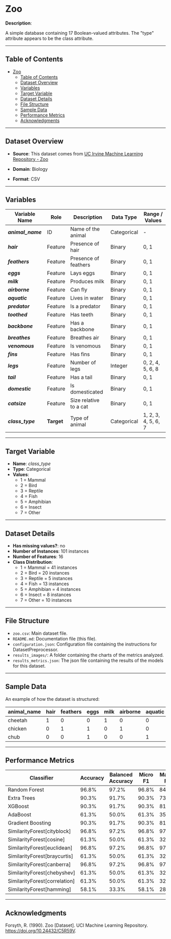 # Zoo

**Description**:

A simple database containing 17 Boolean-valued attributes.  The "type" attribute appears to be the class attribute.

---

## Table of Contents
- [Zoo](#zoo)
  - [Table of Contents](#table-of-contents)
  - [Dataset Overview](#dataset-overview)
  - [Variables](#variables)
  - [Target Variable](#target-variable)
  - [Dataset Details](#dataset-details)
  - [File Structure](#file-structure)
  - [Sample Data](#sample-data)
  - [Performance Metrics](#performance-metrics)
  - [Acknowledgments](#acknowledgments)

---

## Dataset Overview

- **Source**: This dataset comes from [UC Irvine Machine Learning Repository - Zoo](https://archive.ics.uci.edu/dataset/111/zoo)

- **Domain**: Biology

- **Format**: CSV

---

## Variables

| Variable Name | Role | Description | Data Type | Range / Values |
|---|---|---|---|---|
| ***animal_name*** | ID | Name of the animal | Categorical | - |
| ***hair*** | Feature | Presence of hair | Binary | 0, 1 |
| ***feathers*** | Feature | Presence of feathers | Binary | 0, 1 |
| ***eggs*** | Feature | Lays eggs | Binary | 0, 1 |
| ***milk*** | Feature | Produces milk | Binary | 0, 1 |
| ***airborne*** | Feature | Can fly | Binary | 0, 1 |
| ***aquatic*** | Feature | Lives in water | Binary | 0, 1 |
| ***predator*** | Feature | Is a predator | Binary | 0, 1 |
| ***toothed*** | Feature | Has teeth | Binary | 0, 1 |
| ***backbone*** | Feature | Has a backbone | Binary | 0, 1 |
| ***breathes*** | Feature | Breathes air | Binary | 0, 1 |
| ***venomous*** | Feature | Is venomous | Binary | 0, 1 |
| ***fins*** | Feature | Has fins | Binary | 0, 1 |
| ***legs*** | Feature | Number of legs | Integer | 0, 2, 4, 5, 6, 8 |
| ***tail*** | Feature | Has a tail | Binary | 0, 1 |
| ***domestic*** | Feature | Is domesticated | Binary | 0, 1 |
| ***catsize*** | Feature | Size relative to a cat | Binary | 0, 1 |
| ***class_type*** | **Target** | Type of animal | Categorical | 1, 2, 3, 4, 5, 6, 7 |

---

## Target Variable

- **Name**: *class_type*
- **Type**: Categorical
- **Values**:
  - 1 = Mammal
  - 2 = Bird
  - 3 = Reptile
  - 4 = Fish
  - 5 = Amphibian
  - 6 = Insect
  - 7 = Other

---

## Dataset Details

- **Has missing values?**: no
- **Number of Instances**: 101 instances
- **Number of Features**: 16
- **Class Distribution**:
  - 1 = Mammal = 41 instances
  - 2 = Bird = 20 instances
  - 3 = Reptile = 5 instances
  - 4 = Fish = 13 instances
  - 5 = Amphibian = 4 instances
  - 6 = Insect = 8 instances
  - 7 = Other = 10 instances

---

## File Structure

- `zoo.csv`: Main dataset file.
- `README.md`: Documentation file (this file).
- `configuration.json`: Configuration file containing the instructions for DatasetPreprocessor.
- `results_images/`: A folder containing the charts of the metrics analyzed.
- `results_metrics.json`: The json file containing the results of the models for this dataset.

---

## Sample Data

An example of how the dataset is structured:

| animal_name | hair | feathers | eggs | milk | airborne | aquatic | predator | toothed | backbone | breathes | venomous | fins | legs | tail | domestic | catsize | class_type |
|---|---|---|---|---|---|---|---|---|---|---|---|---|---|---|---|---|---|
| cheetah | 1 | 0 | 0 | 1 | 0 | 0 | 1 | 1 | 1 | 1 | 0 | 0 | 4 | 1 | 0 | 1 | **1** |
| chicken | 0 | 1 | 1 | 0 | 1 | 0 | 0 | 0 | 1 | 1 | 0 | 0 | 2 | 1 | 1 | 0 | **2** |
| chub | 0 | 0 | 1 | 0 | 0 | 1 | 1 | 1 | 1 | 0 | 0 | 1 | 0 | 1 | 0 | 0 | **4** |

---

## Performance Metrics

| Classifier | Accuracy | Balanced Accuracy | Micro F1 | Macro F1 | Training Time | Prediction Time | Total Time |
|  ---  |  ---  |  ---  |  ---  |  ---  |  ---  |  ---  |  ---  |
| Random Forest | 96.8% | 97.2% | 96.8% | 84.4% | 0.019s | 0.001s | 0.020s |
| Extra Trees | 90.3% | 91.7% | 90.3% | 73.8% | 0.015s | 0.001s | 0.017s |
| XGBoost | 90.3% | 91.7% | 90.3% | 81.0% | 0.026s | 0.001s | 0.027s |
| AdaBoost | 61.3% | 50.0% | 61.3% | 35.7% | 0.031s | 0.003s | 0.034s |
| Gradient Boosting | 90.3% | 91.7% | 90.3% | 81.0% | 0.091s | 0.001s | 0.091s |
| SimilarityForest[cityblock] | 96.8% | 97.2% | 96.8% | 97.8% | 0.024s | 0.002s | 0.026s |
| SimilarityForest[cosine] | 61.3% | 50.0% | 61.3% | 32.1% | 0.023s | 0.003s | 0.026s |
| SimilarityForest[euclidean] | 96.8% | 97.2% | 96.8% | 97.8% | 0.012s | 0.002s | 0.015s |
| SimilarityForest[braycurtis] | 61.3% | 50.0% | 61.3% | 32.1% | 0.012s | 0.004s | 0.016s |
| SimilarityForest[canberra] | 96.8% | 97.2% | 96.8% | 97.8% | 0.012s | 0.002s | 0.014s |
| SimilarityForest[chebyshev] | 61.3% | 50.0% | 61.3% | 32.1% | 0.012s | 0.003s | 0.015s |
| SimilarityForest[correlation] | 61.3% | 50.0% | 61.3% | 32.1% | 0.012s | 0.003s | 0.015s |
| SimilarityForest[hamming] | 58.1% | 33.3% | 58.1% | 28.6% | 0.012s | 0.003s | 0.016s |

---

## Acknowledgments

Forsyth, R. (1990). Zoo [Dataset]. UCI Machine Learning Repository. https://doi.org/10.24432/C5R59V.